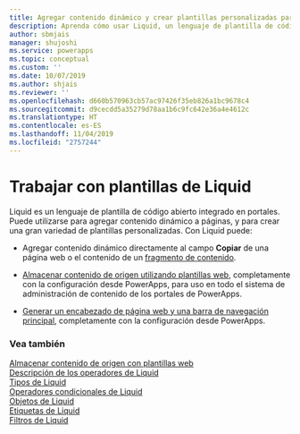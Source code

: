 ```yaml
---
title: Agregar contenido dinámico y crear plantillas personalizadas para un portal | MicrosoftDocs
description: Aprenda cómo usar Liquid, un lenguaje de plantilla de código abierto, en sus portales.
author: sbmjais
manager: shujoshi
ms.service: powerapps
ms.topic: conceptual
ms.custom: ''
ms.date: 10/07/2019
ms.author: shjais
ms.reviewer: ''
ms.openlocfilehash: d660b570963cb57ac97426f35eb826a1bc9678c4
ms.sourcegitcommit: d9cecdd5a35279d78aa1b6c9fc642e36a4e4612c
ms.translationtype: HT
ms.contentlocale: es-ES
ms.lasthandoff: 11/04/2019
ms.locfileid: "2757244"
---
```

# <a name="work-with-liquid-templates"></a>Trabajar con plantillas de Liquid

Liquid es un lenguaje de plantilla de código abierto integrado en portales. Puede utilizarse para agregar contenido dinámico a páginas, y para crear una gran variedad de plantillas personalizadas. Con Liquid puede:

- Agregar contenido dinámico directamente al campo **Copiar** de una página web o el contenido de un [fragmento de contenido](../configure/customize-content-snippets.md).  

- [Almacenar contenido de origen utilizando plantillas web](store-content-web-templates.md), completamente con la configuración desde PowerApps, para uso en todo el sistema de administración de contenido de los portales de PowerApps.  

- [Generar un encabezado de página web y una barra de navegación principal](render-site-header-primary-navigation.md), completamente con la configuración desde PowerApps.  


### <a name="see-also"></a>Vea también

[Almacenar contenido de origen con plantillas web](store-content-web-templates.md)  
[Descripción de los operadores de Liquid](liquid-operators.md)  
[Tipos de Liquid](liquid-types.md)  
[Operadores condicionales de Liquid](liquid-conditional-operators.md)  
[Objetos de Liquid](liquid-objects.md)  
[Etiquetas de Liquid](liquid-tags.md)  
[Filtros de Liquid](liquid-filters.md)  
